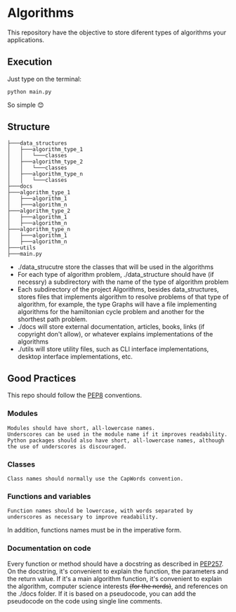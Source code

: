 # Algorithms

This repository have the objective to store diferent types of algorithms your applications.

## Execution
Just type on the terminal:
```
python main.py
```
So simple 😊

## Structure

```
├───data_structures
│   ├───algorithm_type_1
│   │   └───classes
│   ├───algorithm_type_2
│   │   └───classes
│   ├───algorithm_type_n
│   │   └───classes
├───docs
├───algorithm_type_1
│   ├───algorithm_1
│   ├───algorithm_n
├───algorithm_type_2
│   ├───algorithm_1
│   ├───algorithm_n
├───algorithm_type_n
│   ├───algorithm_1
│   ├───algorithm_n
├───utils
├───main.py
```

- ./data_strucutre store the classes that will be used in the algorithms
- For each type of algorithm problem, ./data_structure should have (if necessry) a subdirectory with the name of the type of algorithm problem
- Each subdirectory of the project Algorithms, besides data_structures, stores files that implements algorithm to 
resolve problems of that type of algorithm, for example, the type Graphs will have a file implementing algorithms
for the hamiltonian cycle problem and another for the shorthest path problem.
- ./docs will store external documentation, articles, books, links (if copyright don't allow), or whatever explains implementations of the algorithms
- ./utils will store utility files, such as CLI interface implementations, desktop interface implementations, etc.
## Good Practices

This repo should follow the [PEP8](https://peps.python.org/pep-0008/) conventions.

### Modules
```
Modules should have short, all-lowercase names. 
Underscores can be used in the module name if it improves readability. 
Python packages should also have short, all-lowercase names, although the use of underscores is discouraged.
```

### Classes
```
Class names should normally use the CapWords convention.
```

### Functions and variables
```
Function names should be lowercase, with words separated by underscores as necessary to improve readability.
```
In addition, functions names must be in the imperative form.

### Documentation on code
Every function or method should have a docstring as described in [PEP257](https://peps.python.org/pep-0257/).
On the docstring, it's convenient to explain the function, the parameters and the return value. 
If it's a main algorithm function, it's convenient to explain the algorithm, computer science interests ~~(for the nerds)~~, and references on the ./docs folder.
If it is based on a pseudocode, you can add the pseudocode on the code using single line comments.
